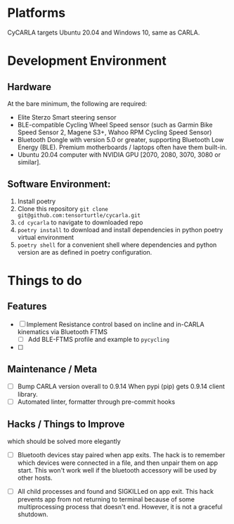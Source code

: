 # Platforms

CyCARLA targets Ubuntu 20.04 and Windows 10, same as CARLA.

# Development Environment

## Hardware

At the bare minimum, the following are required:

+ Elite Sterzo Smart steering sensor
+ BLE-compatible Cycling Wheel Speed sensor (such as Garmin Bike Speed Sensor 2, Magene S3+, Wahoo RPM Cycling Speed Sensor)
+ Bluetooth Dongle with version 5.0 or greater, supporting Bluetooth Low Energy (BLE). Premium motherboards / laptops often have them built-in.
+ Ubuntu 20.04 computer with NVIDIA GPU [2070, 2080, 3070, 3080 or similar].

## Software Environment:

1. Install poetry
2. Clone this repository `git clone git@github.com:tensorturtle/cycarla.git`
3. `cd cycarla` to navigate to downloaded repo
4. `poetry install` to download and install dependencies in python poetry virtual environment
5. `poetry shell` for a convenient shell where dependencies and python version are as defined in poetry configuration.

# Things to do

## Features

+ [ ] Implement Resistance control based on incline and in-CARLA kinematics via Bluetooth FTMS
  + [ ] Add BLE-FTMS profile and example to `pycycling`
+ [ ] 

## Maintenance / Meta

+ [ ] Bump CARLA version overall to 0.9.14 When pypi (pip) gets 0.9.14 client library.
+ [ ] Automated linter, formatter through pre-commit hooks

## Hacks / Things to Improve

which should be solved more elegantly

+ [ ] Bluetooth devices stay paired when app exits. The hack is to remember which devices were connected in a file, and then unpair them on app start. This won't work well if the bluetooth accessory will be used by other hosts.
+ [ ] All child processes and found and SIGKILLed on app exit. This hack prevents app from not returning to terminal because of some multiprocessing process that doesn't end. However, it is not a graceful shutdown.

